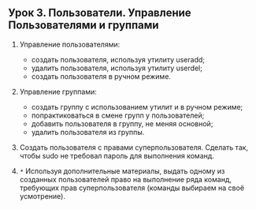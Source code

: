 ## Урок 3. Пользователи. Управление Пользователями и группами

1. Управление пользователями:
    * создать пользователя, используя утилиту useradd;
    * удалить пользователя, используя утилиту userdel;
    * создать пользователя в ручном режиме.

2. Управление группами:
    * создать группу с использованием утилит и в ручном режиме;
    * попрактиковаться в смене групп у пользователей;
    * добавить пользователя в группу, не меняя основной;
    * удалить пользователя из группы.
3. Создать пользователя с правами суперпользователя. Сделать так, чтобы sudo не требовал пароль для выполнения команд.
4. `*` Используя дополнительные материалы, выдать одному из созданных пользователей право на выполнение ряда команд, требующих прав суперпользователя (команды выбираем на своё усмотрение).
